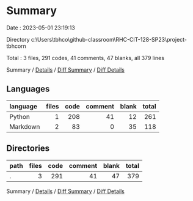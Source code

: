 # Summary

Date : 2023-05-01 23:19:13

Directory c:\\Users\\tbhco\\github-classroom\\RHC-CIT-128-SP23\\project-tbhcorn

Total : 3 files,  291 codes, 41 comments, 47 blanks, all 379 lines

Summary / [Details](details.md) / [Diff Summary](diff.md) / [Diff Details](diff-details.md)

## Languages
| language | files | code | comment | blank | total |
| :--- | ---: | ---: | ---: | ---: | ---: |
| Python | 1 | 208 | 41 | 12 | 261 |
| Markdown | 2 | 83 | 0 | 35 | 118 |

## Directories
| path | files | code | comment | blank | total |
| :--- | ---: | ---: | ---: | ---: | ---: |
| . | 3 | 291 | 41 | 47 | 379 |

Summary / [Details](details.md) / [Diff Summary](diff.md) / [Diff Details](diff-details.md)